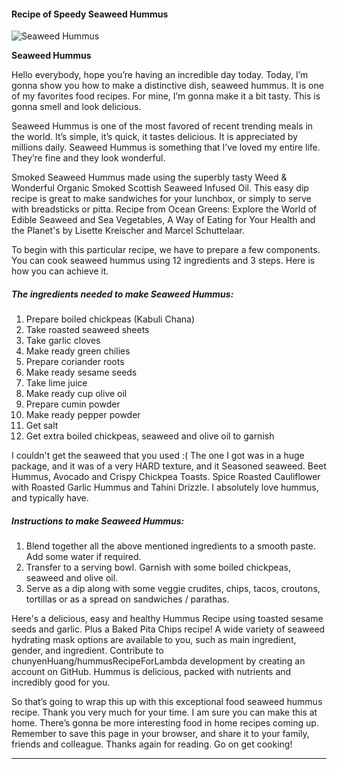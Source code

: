             

#### Recipe of Speedy Seaweed Hummus

![Seaweed Hummus](https://img-global.cpcdn.com/recipes/bd4fb247d4818c49/751x532cq70/seaweed-hummus-recipe-main-photo.jpg)

**Seaweed Hummus**

Hello everybody, hope you’re having an incredible day today. Today, I’m gonna show you how to make a distinctive dish, seaweed hummus. It is one of my favorites food recipes. For mine, I’m gonna make it a bit tasty. This is gonna smell and look delicious.

Seaweed Hummus is one of the most favored of recent trending meals in the world. It’s simple, it’s quick, it tastes delicious. It is appreciated by millions daily. Seaweed Hummus is something that I’ve loved my entire life. They’re fine and they look wonderful.

Smoked Seaweed Hummus made using the superbly tasty Weed & Wonderful Organic Smoked Scottish Seaweed Infused Oil. This easy dip recipe is great to make sandwiches for your lunchbox, or simply to serve with breadsticks or pitta. Recipe from Ocean Greens: Explore the World of Edible Seaweed and Sea Vegetables, A Way of Eating for Your Health and the Planet's by Lisette Kreischer and Marcel Schuttelaar.

To begin with this particular recipe, we have to prepare a few components. You can cook seaweed hummus using 12 ingredients and 3 steps. Here is how you can achieve it.

##### The ingredients needed to make Seaweed Hummus:

1.  Prepare boiled chickpeas (Kabuli Chana)
2.  Take roasted seaweed sheets
3.  Take garlic cloves
4.  Make ready green chilies
5.  Prepare coriander roots
6.  Make ready sesame seeds
7.  Take lime juice
8.  Make ready cup olive oil
9.  Prepare cumin powder
10.  Make ready pepper powder
11.  Get salt
12.  Get extra boiled chickpeas, seaweed and olive oil to garnish

I couldn't get the seaweed that you used :( The one I got was in a huge package, and it was of a very HARD texture, and it Seasoned seaweed. Beet Hummus, Avocado and Crispy Chickpea Toasts. Spice Roasted Cauliflower with Roasted Garlic Hummus and Tahini Drizzle. I absolutely love hummus, and typically have.

##### Instructions to make Seaweed Hummus:

1.  Blend together all the above mentioned ingredients to a smooth paste. Add some water if required.
2.  Transfer to a serving bowl. Garnish with some boiled chickpeas, seaweed and olive oil.
3.  Serve as a dip along with some veggie crudites, chips, tacos, croutons, tortillas or as a spread on sandwiches / parathas.

Here's a delicious, easy and healthy Hummus Recipe using toasted sesame seeds and garlic. Plus a Baked Pita Chips recipe! A wide variety of seaweed hydrating mask options are available to you, such as main ingredient, gender, and ingredient. Contribute to chunyenHuang/hummusRecipeForLambda development by creating an account on GitHub. Hummus is delicious, packed with nutrients and incredibly good for you.

So that’s going to wrap this up with this exceptional food seaweed hummus recipe. Thank you very much for your time. I am sure you can make this at home. There’s gonna be more interesting food in home recipes coming up. Remember to save this page in your browser, and share it to your family, friends and colleague. Thanks again for reading. Go on get cooking!

* * *